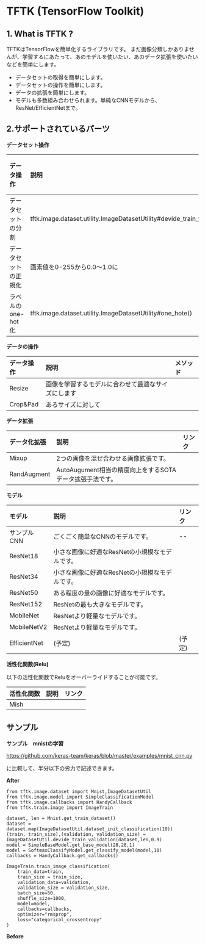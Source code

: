 # TFTK (TensorFlow Toolkit)

## 1. What is TFTK ?

TFTKはTensorFlowを簡単化するライブラリです。
まだ画像分類しかありませんが、学習するにあたって、あのモデルを使いたい、あのデータ拡張を使いたいなどを簡単にします。

* データセットの取得を簡単にします。
* データセットの操作を簡単にします。
* データの拡張を簡単にします。
* モデルも多数組み合わせられます。単純なCNNモデルから、ResNet/EfficientNetまで。

## 2.サポートされているパーツ

__データセット操作__

|データ操作|説明|メソッド|
|:--|:--|:--|
|データセットの分割|tftk.image.dataset.utility.ImageDatasetUtility#devide_train_validation()|
|データセットの正規化|画素値を0-255から0.0～1.0に|
|ラベルのone-hot化|tftk.image.dataset.utility.ImageDatasetUtility#one_hote()|

__データの操作__

|データ操作|説明|メソッド|
|:--|:--|:--|
|Resize|画像を学習するモデルに合わせて最適なサイズにします| |
|Crop&Pad|あるサイズに対して| |

__データ拡張__

|データ化拡張|説明|リンク|
|:--|:--|:--|
|Mixup|2つの画像を混ぜ合わせる画像拡張です。| |
|RandAugment|AutoAugument相当の精度向上をするSOTAデータ拡張手法です。| |

__モデル__

|モデル|説明|リンク|
|:--|:--|:--|
|サンプルCNN|ごくごく簡単なCNNのモデルです。|--|
|ResNet18|小さな画像に好適なResNetの小規模なモデルです。| |
|ResNet34|小さな画像に好適なResNetの小規模なモデルです。| |
|ResNet50|ある程度の量の画像に好適なモデルです。| |
|ResNet152|ResNetの最も大きなモデルです。| |
|MobileNet|ResNetより軽量なモデルです。| |
|MobileNetV2|ResNetより軽量なモデルです。| |
|EfficientNet|(予定)|(予定)|

__活性化関数(Relu)__

以下の活性化関数でReluをオーバーライドすることが可能です。

|活性化関数|説明|リンク|
|:--|:--|:--|
|Mish| | |

## サンプル

__サンプル　mnistの学習__

https://github.com/keras-team/keras/blob/master/examples/mnist_cnn.py

に比較して、半分以下の労力で記述できます。

__After__

```
from tftk.image.dataset import Mnist,ImageDatasetUtil
from tftk.image.model import SimpleClassificationModel
from tftk.image.callbacks import HandyCallback
from tftk.train.image import ImageTrain

dataset, len = Mnist.get_train_dataset()
dataset = dataset.map(ImageDatasetUtil.dataset_init_classification(10))
(train, train_size),(validation, validation_size) = ImageDatasetUtil.devide_train_validation(dataset,len,0.9)
model = SimpleBaseModel.get_base_model(28,28,1)
model = SoftmaxClassifyModel.get_classify_model(model,10)
callbacks = HandyCallback.get_callbacks()

ImageTrain.train_image_classification(
    train_data=train,
    train_size = train_size,
    validation_data=validation,
    validation_size = validation_size,
    batch_size=50,
    shuffle_size=1000,
    model=model,
    callbacks=callbacks,
    optimizer="rmsprop",
    loss="categorical_crossentropy"
)
```

__Before__
